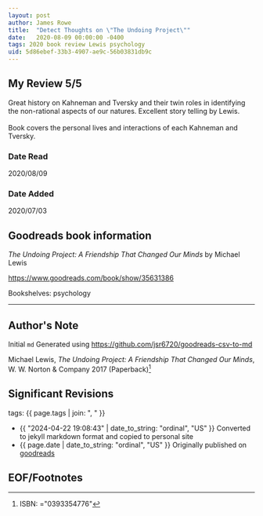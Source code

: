 ```yaml
---
layout: post
author: James Rowe
title:  "Detect Thoughts on \"The Undoing Project\""
date:   2020-08-09 00:00:00 -0400
tags: 2020 book review Lewis psychology
uid: 5d86ebef-33b3-4907-ae9c-56b03831db9c
---
```




## My Review 5/5

Great history on Kahneman and Tversky and their twin roles in identifying the non-rational aspects of our natures. Excellent story telling by Lewis.<br/><br/>Book covers the personal lives and interactions of each Kahneman and Tversky.

### Date Read
2020/08/09

### Date Added
2020/07/03

## Goodreads book information

*The Undoing Project: A Friendship That Changed Our Minds* by Michael   Lewis

https://www.goodreads.com/book/show/35631386

Bookshelves: psychology

---

## Author's Note

Initial `md` Generated using https://github.com/jsr6720/goodreads-csv-to-md

Michael   Lewis, *The Undoing Project: A Friendship That Changed Our Minds*,  W. W. Norton & Company 2017 (Paperback)[^1]

## Significant Revisions

tags: {{ page.tags | join: ", " }} <!-- todo move this somewhere -->

- {{ "2024-04-22 19:08:43" | date_to_string: "ordinal", "US" }} Converted to jekyll markdown format and copied to personal site
- {{ page.date | date_to_string: "ordinal", "US" }} Originally published on [goodreads](https://www.goodreads.com)

## EOF/Footnotes

[^1]: ISBN: ="0393354776"